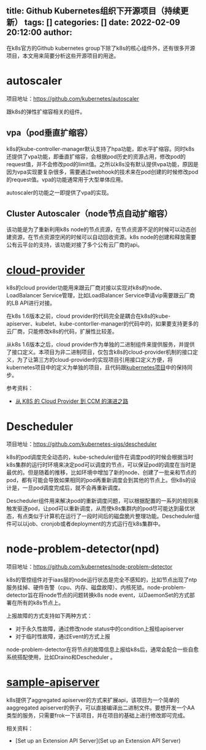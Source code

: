 title: Github Kubernetes组织下开源项目（持续更新）
tags: []
categories: []
date: 2022-02-09 20:12:00
author:
---
在k8s官方的Github kubernetes group下除了k8s的核心组件外，还有很多开源项目，本文用来简要分析这些开源项目的用途。

# autoscaler
项目地址：https://github.com/kubernetes/autoscaler

跟k8s的弹性扩缩容相关的组件。

## vpa（pod垂直扩缩容）
k8s的kube-controller-manager默认支持了hpa功能，即水平扩缩容。同时k8s还提供了vpa功能，即垂直扩缩容，会根据pod历史的资源占用，修改pod的request值，并不会修改pod的limit值。之所以k8s没有默认提供vpa功能，原因是因为vpa实现要复杂很多，需要通过webhook的技术来在pod创建的时候修改pod的request值。vpa的功能通常用于大型单体应用。

autoscaler的功能之一即提供了vpa的实现。

## Cluster Autoscaler（node节点自动扩缩容）

该功能是为了重新利用k8s node的节点资源，在节点资源不足的时候可以动态创建资源，在节点资源空闲的时候可以自动回收资源。k8s node的创建和释放需要公有云平台的支持，该功能对接了多个公有云厂商的api。

# [cloud-provider](https://github.com/kubernetes/cloud-provider)

k8s的cloud provider功能用来跟云厂商对接以实现对k8s的node、LoadBalancer Service管理，比如LoadBalancer Service申请vip需要跟云厂商的LB API进行对接。

在k8s 1.6版本之前，cloud provider的代码完全是耦合在k8s的kube-apiserver、kubelet、kube-contorller-manager的代码中的，如果要支持更多的云厂商，只能修改k8s的代码，扩展性比较差。

从k8s 1.6版本之后，cloud provider作为单独的二进制组件来提供服务，并提供了接口定义。本项目为非二进制项目，仅包含k8s的cloud-provider机制的接口定义，为了让第三方的cloud-provider的实现项目引用接口定义方便，将kubernetes项目中的定义为单独的项目，且代码跟[kubernetes项目](https://github.com/kubernetes/kubernetes/tree/master/staging/src/k8s.io/cloud-provider)中的保持同步。

参考资料：
- [从 K8S 的 Cloud Provider 到 CCM 的演进之路](https://mp.weixin.qq.com/s/a_540yJ1EGVroJ9TpvYtPw)


# Descheduler
项目地址：https://github.com/kubernetes-sigs/descheduler

k8s的pod调度完全动态的，kube-scheduler组件在调度pod的时候会根据当时k8s集群的运行时环境来决定pod可以调度的节点，可以保证pod的调度在当时是最优的。但是随着的推移，比如环境中增加了新的node、创建了一批亲和节点的pod，都有可能会导致如果相同的pod再重新调度会到其他的节点上。但k8s的设计是，一旦pod调度完成后，就不会再重新调度。

Descheduler组件用来解决pod的重新调度问题，可以根据配置的一系列的规则来触发驱逐pod，让pod可以重新调度，从而使k8s集群内的pod尽可能达到最优状态，有点类似于计算机在运行了一段时间后的磁盘脆片整理功能。Descheduler组件可以以job、cronjob或者deployment的方式运行在k8s集群中。

# node-problem-detector(npd)
项目地址：https://github.com/kubernetes/node-problem-detector

k8s的管控组件对于iaas层的node运行状态是完全不感知的，比如节点出现了ntp服务挂掉、硬件告警（cpu、内存、磁盘故障）、内核死锁。node-problem-detector旨在将node节点的问题转换k8s node event，以DaemonSet的方式部署在所有的k8s节点上。

上报故障的方式支持如下两种方式：
- 对于永久性故障，通过修改node status中的condition上报给apiserver
- 对于临时性故障，通过Event的方式上报

node-problem-detector在将节点的故障信息上报给k8s后，通常会配合一些自愈系统搭配使用，比如Draino和Descheduler 。

# [sample-apiserver](https://github.com/kubernetes/sample-apiserver)

k8s提供了aggregated apiserver的方式来扩展api，该项目为一个简单的aaggregated apiserver的例子，可以直接编译出二进制文件。要想开发一个AA类型的服务，只需要frok一下该项目，并在项目的基础上进行修改即可完成。

相关资料：
- [Set up an Extension API Server](Set up an Extension API Server)